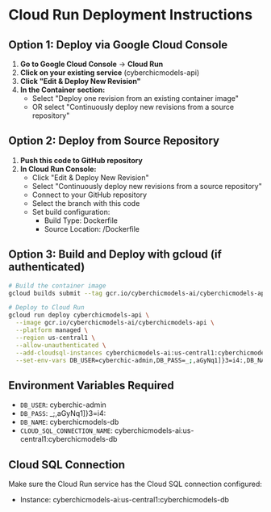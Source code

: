 # Cloud Run Deployment Instructions

## Option 1: Deploy via Google Cloud Console

1. **Go to Google Cloud Console** → **Cloud Run**
2. **Click on your existing service** (cyberchicmodels-api)
3. **Click "Edit & Deploy New Revision"**
4. **In the Container section:**
   - Select "Deploy one revision from an existing container image"
   - OR select "Continuously deploy new revisions from a source repository"

## Option 2: Deploy from Source Repository

1. **Push this code to GitHub repository**
2. **In Cloud Run Console:**
   - Click "Edit & Deploy New Revision"
   - Select "Continuously deploy new revisions from a source repository"
   - Connect to your GitHub repository
   - Select the branch with this code
   - Set build configuration:
     - Build Type: Dockerfile
     - Source Location: /Dockerfile

## Option 3: Build and Deploy with gcloud (if authenticated)

```bash
# Build the container image
gcloud builds submit --tag gcr.io/cyberchicmodels-ai/cyberchicmodels-api

# Deploy to Cloud Run
gcloud run deploy cyberchicmodels-api \
  --image gcr.io/cyberchicmodels-ai/cyberchicmodels-api \
  --platform managed \
  --region us-central1 \
  --allow-unauthenticated \
  --add-cloudsql-instances cyberchicmodels-ai:us-central1:cyberchicmodels-db \
  --set-env-vars DB_USER=cyberchic-admin,DB_PASS=_;,aGyNq1]}3=i4:,DB_NAME=cyberchicmodels-db,CLOUD_SQL_CONNECTION_NAME=cyberchicmodels-ai:us-central1:cyberchicmodels-db
```

## Environment Variables Required

- `DB_USER`: cyberchic-admin
- `DB_PASS`: _;,aGyNq1]}3=i4:
- `DB_NAME`: cyberchicmodels-db
- `CLOUD_SQL_CONNECTION_NAME`: cyberchicmodels-ai:us-central1:cyberchicmodels-db

## Cloud SQL Connection

Make sure the Cloud Run service has the Cloud SQL connection configured:
- Instance: cyberchicmodels-ai:us-central1:cyberchicmodels-db

